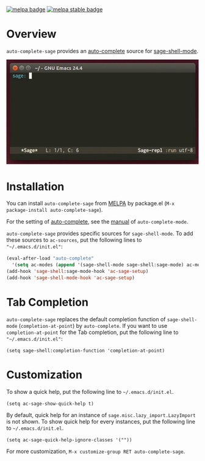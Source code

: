 [![melpa badge][melpa-badge]][melpa-link] [![melpa stable badge][melpa-stable-badge]][melpa-stable-link]

# Overview

`auto-complete-sage` provides an [auto-complete](https://github.com/auto-complete/auto-complete)
 source for [sage-shell-mode](https://github.com/stakemori/sage-shell-mode).

![ac-sage](images/ac-sage.gif)

# Installation
You can install `auto-complete-sage` from
[MELPA](https://github.com/milkypostman/melpa.git) by package.el
(`M-x package-install auto-complete-sage`).

For the setting of [auto-complete](https://github.com/auto-complete/auto-complete),
see the [manual](http://cx4a.org/software/auto-complete/manual.html)
of `auto-complete-mode`.

`auto-complete-sage` provides specific sources for `sage-shell-mode`.
To add these sources to `ac-sources`, put the following lines to `"~/.emacs.d/init.el"`:
```lisp
(eval-after-load "auto-complete"
  '(setq ac-modes (append '(sage-shell-mode sage-shell:sage-mode) ac-modes)))
(add-hook 'sage-shell:sage-mode-hook 'ac-sage-setup)
(add-hook 'sage-shell-mode-hook 'ac-sage-setup)
```

# Tab Completion
`auto-complete-sage` replaces the default completion function of
`sage-shell-mode` (`completion-at-point`) by `auto-complete`.
If you want to use `completion-at-point` for the Tab completion,
put the following line to `"~/.emacs.d/init.el"`:

```
(setq sage-shell:completion-function 'completion-at-point)
```


# Customization
To show a quick help, put the following line to `~/.emacs.d/init.el`.

```
(setq ac-sage-show-quick-help t)
```

By default, quick help for an instance of
`sage.misc.lazy_import.LazyImport` is not shown.
To show quick help for every instances, put the following line to
`~/.emacs.d/init.el`.

```
(setq ac-sage-quick-help-ignore-classes '(""))
```

For more customization, `M-x customize-group RET auto-complete-sage`.

[melpa-link]: http://melpa.org/#/auto-complete-sage
[melpa-stable-link]: http://stable.melpa.org/#/auto-complete-sage
[melpa-badge]: http://melpa.org/packages/auto-complete-sage-badge.svg
[melpa-stable-badge]: http://stable.melpa.org/packages/auto-complete-sage-badge.svg
